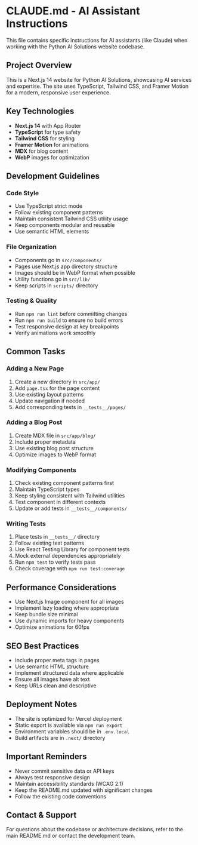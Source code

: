 # CLAUDE.md - AI Assistant Instructions

This file contains specific instructions for AI assistants (like Claude) when working with the Python AI Solutions website codebase.

## Project Overview

This is a Next.js 14 website for Python AI Solutions, showcasing AI services and expertise. The site uses TypeScript, Tailwind CSS, and Framer Motion for a modern, responsive user experience.

## Key Technologies

- **Next.js 14** with App Router
- **TypeScript** for type safety
- **Tailwind CSS** for styling
- **Framer Motion** for animations
- **MDX** for blog content
- **WebP** images for optimization

## Development Guidelines

### Code Style
- Use TypeScript strict mode
- Follow existing component patterns
- Maintain consistent Tailwind CSS utility usage
- Keep components modular and reusable
- Use semantic HTML elements

### File Organization
- Components go in `src/components/`
- Pages use Next.js app directory structure
- Images should be in WebP format when possible
- Utility functions go in `src/lib/`
- Keep scripts in `scripts/` directory

### Testing & Quality
- Run `npm run lint` before committing changes
- Run `npm run build` to ensure no build errors
- Test responsive design at key breakpoints
- Verify animations work smoothly

## Common Tasks

### Adding a New Page
1. Create a new directory in `src/app/`
2. Add `page.tsx` for the page content
3. Use existing layout patterns
4. Update navigation if needed
5. Add corresponding tests in `__tests__/pages/`

### Adding a Blog Post
1. Create MDX file in `src/app/blog/`
2. Include proper metadata
3. Use existing blog post structure
4. Optimize images to WebP format

### Modifying Components
1. Check existing component patterns first
2. Maintain TypeScript types
3. Keep styling consistent with Tailwind utilities
4. Test component in different contexts
5. Update or add tests in `__tests__/components/`

### Writing Tests
1. Place tests in `__tests__/` directory
2. Follow existing test patterns
3. Use React Testing Library for component tests
4. Mock external dependencies appropriately
5. Run `npm test` to verify tests pass
6. Check coverage with `npm run test:coverage`

## Performance Considerations

- Use Next.js Image component for all images
- Implement lazy loading where appropriate
- Keep bundle size minimal
- Use dynamic imports for heavy components
- Optimize animations for 60fps

## SEO Best Practices

- Include proper meta tags in pages
- Use semantic HTML structure
- Implement structured data where applicable
- Ensure all images have alt text
- Keep URLs clean and descriptive

## Deployment Notes

- The site is optimized for Vercel deployment
- Static export is available via `npm run export`
- Environment variables should be in `.env.local`
- Build artifacts are in `.next/` directory

## Important Reminders

- Never commit sensitive data or API keys
- Always test responsive design
- Maintain accessibility standards (WCAG 2.1)
- Keep the README.md updated with significant changes
- Follow the existing code conventions

## Contact & Support

For questions about the codebase or architecture decisions, refer to the main README.md or contact the development team.